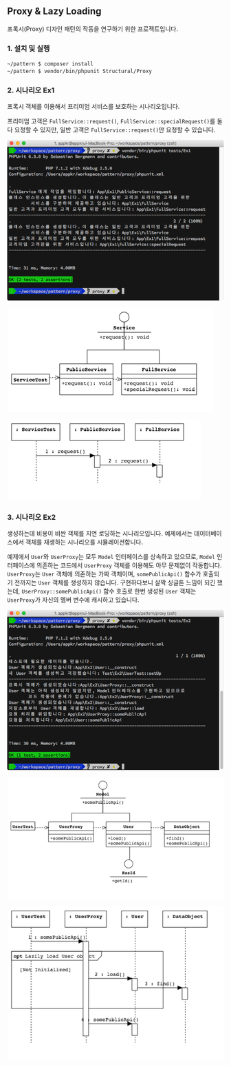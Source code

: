 ## Proxy & Lazy Loading

프록시(Proxy) 디자인 패턴의 작동을 연구하기 위한 프로젝트입니다.

### 1. 설치 및 실행

```bash
~/pattern $ composer install
~/pattern $ vendor/bin/phpunit Structural/Proxy
```

### 2. 시나리오 Ex1

프록시 객체를 이용해서 프리미엄 서비스를 보호하는 시나리오입니다. 

프리미엄 고객은 `FullService::request()`, `FullService::specialRequest()`를 둘 다 요청할 수 있지만, 일반 고객은 `FullService::request()`만 요청할 수 있습니다.

![](docs/service.png)

![](docs/Ex1.class.png)

![](docs/Ex1.sequence.png)

### 3. 시나리오 Ex2

생성하는데 비용이 비싼 객체를 지연 로딩하는 시나리오입니다. 예제에서는 데이터베이스에서 객체를 재생하는 시나리오를 시뮬레이션합니다. 

예제에서 `User`와 `UserProxy`는 모두 `Model` 인터페이스를 상속하고 있으므로, `Model` 인터페이스에 의존하는 코드에서 `UserProxy` 객체를 이용해도 아무 문제없이 작동합니다. `UserProxy`는 `User` 객체에 의존하는 가짜 객체이며, `somePublicApi()` 함수가 호출되기 전까지는 `User` 객체를 생성하지 않습니다. 구현하다보니 살짝 싱글톤 느낌이 되긴 했는데, `UserProxy::somePublicApi()` 함수 호출로 한번 생성된 `User` 객체는 `UserProxy`가 자신의 멤버 변수에 캐시하고 있습니다.

![](docs/user.png)

![](docs/Ex2.class.png)

![](docs/Ex2.sequence.png)
